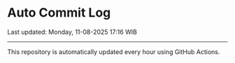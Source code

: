 # Auto Commit Log

Last updated: Monday, 11-08-2025 17:16 WIB

---

This repository is automatically updated every hour using GitHub Actions.
